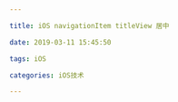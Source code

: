 ```yaml
---

title: iOS navigationItem titleView 居中

date: 2019-03-11 15:45:50

tags: iOS

categories: iOS技术

---
```

